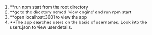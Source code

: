 1. **run npm start from the root directory
2. **go to the directory named 'view engine' and run npm start
3. **open localhost:3001 to view the app
4. **The app searches users on the basis of usernames. Look into the users.json to view user details.


